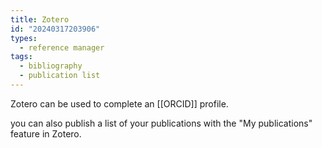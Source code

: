 ```yaml
---
title: Zotero
id: "20240317203906"
types:
  - reference manager
tags:
  - bibliography
  - publication list
---
```


Zotero can be used to complete an [[ORCID]] profile. 

you can also publish a list of your publications with the "My publications" feature in Zotero. 